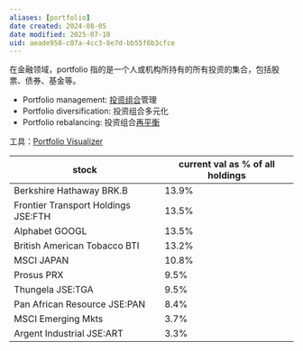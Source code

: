 ```yaml
---
aliases: [portfolio]
date created: 2024-08-05
date modified: 2025-07-10
uid: aeade958-c07a-4cc3-8e7d-bb55f6b3cfce
---
```


在金融领域，portfolio 指的是一个人或机构所持有的所有投资的集合，包括股票、债券、基金等。

- Portfolio management: [投资组合](投资组合.md)管理
- Portfolio diversification: 投资组合多元化
- Portfolio rebalancing: 投资组合[再平衡](再平衡)

工具：[Portfolio Visualizer](Portfolio%20Visualizer.md)

| stock                               | current val as % of all holdings |
| ----------------------------------- | -------------------------------- |
| Berkshire Hathaway BRK.B            | 13.9%                            |
| Frontier Transport Holdings JSE:FTH | 13.5%                            |
| Alphabet GOOGL                      | 13.5%                            |
| British American Tobacco BTI        | 13.2%                            |
| MSCI JAPAN                          | 10.8%                            |
| Prosus PRX                          | 9.5%                             |
| Thungela JSE:TGA                    | 9.5%                             |
| Pan African Resource JSE:PAN        | 8.4%                             |
| MSCI Emerging Mkts                  | 3.7%                             |
| Argent Industrial JSE:ART           | 3.3%                             |
